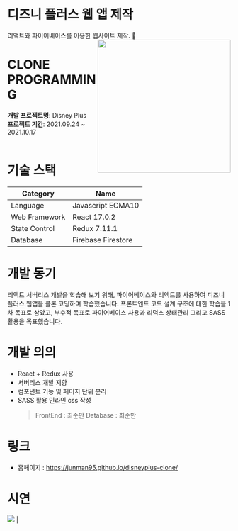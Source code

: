 # 디즈니 플러스 웹 앱 제작

리액트와 파이어베이스를 이용한 웹사이트 제작. 📃
<br>
<img src="https://blog.kakaocdn.net/dn/65Ilt/btqXDeNOyNX/l4DPik8EBYAh8v0Ze1Dey0/img.jpg" width=300 align=right>


# CLONE PROGRAMMING
  
**개발 프로젝트명**: Disney Plus<br>
**프로젝트 기간**: 2021.09.24 ~ 2021.10.17
<br><br>

# 기술 스택

|Category| Name |
| --- | --- |
|Language|Javascript ECMA10|
|Web Framework|React 17.0.2|
|State Control|Redux 7.11.1|
|Database|Firebase Firestore|

# 개발 동기

리액트 서버리스 개발을 학습해 보기 위해, 파이어베이스와 리액트를 사용하여 디즈니 플러스 웹앱을
클론 코딩하며 학습했습니다.
프론트엔드 코드 설계 구조에 대한 학습을 1차 목표로 삼았고, 부수적 목표로 파이어베이스 사용과
리덕스 상태관리 그리고 SASS활용을 목표했습니다.


# 개발 의의
 * React + Redux 사용
 * 서버리스 개발 지향
 * 컴포넌트 기능 및 페이지 단위 분리
 * SASS 활용 인라인 css 작성
    > FrontEnd : 최준만
    > Database : 최준만 


# 링크
 * 홈페이지 : https://junman95.github.io/disneyplus-clone/

# 시연
![](https://i.imgur.com/AEs9r1l.png)  |
